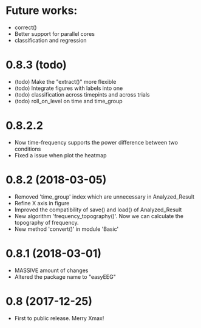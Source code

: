 # Future works: 
- correct()
- Better support for parallel cores
- classification and regression

# 0.8.3 (todo)
- (todo) Make the "extract()" more flexible
- (todo) Integrate figures with labels into one
- (todo) classification across timepints and across trials
- (todo) roll_on_level on time and time_group

# 0.8.2.2 
- Now time-frequency supports the power difference between two conditions
- Fixed a issue when plot the heatmap

# 0.8.2 (2018-03-05)
- Removed 'time_group' index which are unnecessary in Analyzed_Result
- Refine X axis in figure
- Improved the compatibility of save() and load() of Analyzed_Result
- New algorithm 'frequency_topography()'. Now we can calculate the topography of frequency.
- New method 'convert()' in module 'Basic'

# 0.8.1 (2018-03-01)
- MASSIVE amount of changes
- Altered the package name to "easyEEG"

# 0.8 (2017-12-25)
- First to public release. Merry Xmax!